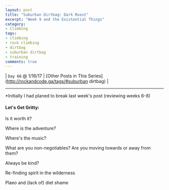 ```yaml
---
layout: post
title: "Suburban Dirtbag: Dark Roast"
excerpt: "Week 9 and the Existential Things"
category:
- Climbing
tags:
- climbing
- rock climbing
- dirtbag
- suburban dirtbag
- training
comments: true
---
```


| ```Day 66``` @ 1/16/17 | [Other Posts in This Series](http://rockandcode.ga/tags/#suburban dirtbag) |

-----

*Initially I had planed to break last week's post (reviewing weeks 6-8) 


#### Let's Get Gritty:






Is it worth it?

Where is the adventure?

Where's the music?

What are you non-negotiables?  Are you moving towards or 
away from them?

Always be kind?

Re-finding spirit in the wilderness

Plaeo and (lack of) diet shame
